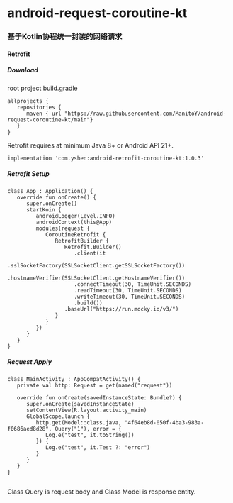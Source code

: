 # android-request-coroutine-kt
### 基于Kotlin协程统一封装的网络请求
#### Retrofit
##### Download

root project build.gradle

```
allprojects {  
   repositories {  
      maven { url "https://raw.githubusercontent.com/ManitoY/android-request-coroutine-kt/main"}  
   }  
}  
```

Retrofit requires at minimum Java 8+ or Android API 21+.

```
implementation 'com.yshen:android-retrofit-coroutine-kt:1.0.3'
```

##### Retrofit Setup

```
class App : Application() {
   override fun onCreate() {
      super.onCreate()
      startKoin {
         androidLogger(Level.INFO)
         androidContext(this@App)
         modules(request {
            CoroutineRetrofit {
               RetrofitBuilder {
                  Retrofit.Builder()
                     .client(it
                     .sslSocketFactory(SSLSocketClient.getSSLSocketFactory())
                     .hostnameVerifier(SSLSocketClient.getHostnameVerifier())
                     .connectTimeout(30, TimeUnit.SECONDS)
                     .readTimeout(30, TimeUnit.SECONDS)
                     .writeTimeout(30, TimeUnit.SECONDS)
                     .build())
                  .baseUrl("https://run.mocky.io/v3/")
               }
            }
         })
      }
   }
}
```

##### Request Apply

```
class MainActivity : AppCompatActivity() {
   private val http: Request = get(named("request"))

   override fun onCreate(savedInstanceState: Bundle?) {
      super.onCreate(savedInstanceState)
      setContentView(R.layout.activity_main)
      GlobalScope.launch {
         http.get(Model::class.java, "4f64eb8d-050f-4ba3-983a-f0686aed8d28", Query("1"), error = {
            Log.e("test", it.toString())
         }) {
            Log.e("test", it.Test ?: "error")
         }
      }
   }
}
        
```

Class Query is request body and Class Model is response entity.
